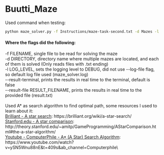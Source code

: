 # Buutti_Maze
 
Used command when testing:
```bash 
python maze_solver.py -f Instructions/maze-task-second.txt -d Mazes -l debug --result-terminal --result-file result.txt
```
<H4>Where the flags did the following:</H4>
-f FILENAME, single file to be read for solving the maze<br>
-d DIRECTORY, directory name where multiple mazes are located, and each of them is solved (Only reads files with .txt ending)<br>
-l LOG_LEVEL, sets the logging level to DEBUG, did not use --log-file flag, so default log file used (maze_solver.log)<br>
--result-terminal, prints the results in real time to the terminal, default is false<br>
--result-file RESULT_FILENAME, prints the results in real time to the provided file (result.txt)<br>
<br>
Used A* as search algorithm to find optimal path, some resources I used to learn about it:<br>
<a href=\"https://brilliant.org/wiki/a-star-search/\">Brilliant - A star search</a>: https://brilliant.org/wiki/a-star-search/<br>
<a href=\"http://theory.stanford.edu/~amitp/GameProgramming/AStarComparison.html#the-a-star-algorithm/\">Stanford.edu - A star comparison</a>: http://theory.stanford.edu/~amitp/GameProgramming/AStarComparison.html#the-a-star-algorithm/<br>
<a href=\"https://www.youtube.com/watch?v=ySN5Wnu88nE&t=409s&ab_channel=Computerphile\">Youtube - ComputerPhile - A* (A Star) Search Algorithm</a>: https://www.youtube.com/watch?v=ySN5Wnu88nE&t=409s&ab_channel=Computerphile\
